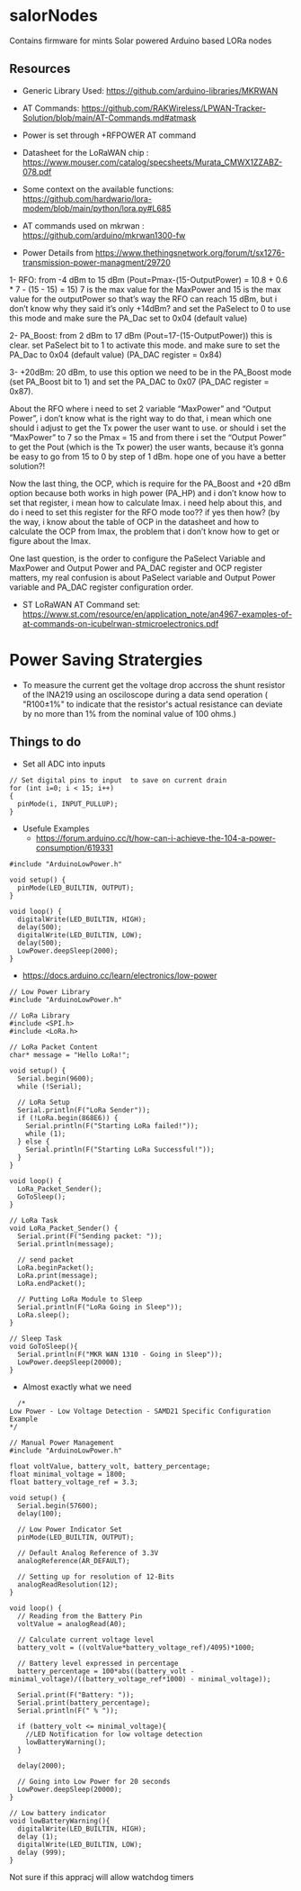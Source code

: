 # salorNodes
Contains firmware for mints Solar powered Arduino based LORa nodes

## Resources
- Generic Library Used: https://github.com/arduino-libraries/MKRWAN
- AT Commands:
  https://github.com/RAKWireless/LPWAN-Tracker-Solution/blob/main/AT-Commands.md#atmask
  
- Power is set through +RFPOWER AT command 
- Datasheet for the LoRaWAN chip : https://www.mouser.com/catalog/specsheets/Murata_CMWX1ZZABZ-078.pdf
- Some context on the available functions: https://github.com/hardwario/lora-modem/blob/main/python/lora.py#L685
- AT commands used on mkrwan : https://github.com/arduino/mkrwan1300-fw
- Power Details from https://www.thethingsnetwork.org/forum/t/sx1276-transmission-power-managment/29720

1- RFO: from -4 dBm to 15 dBm (Pout=Pmax-(15-OutputPower) = 10.8 + 0.6 * 7 - (15 - 15) = 15) 7 is the max value for the MaxPower and 15 is the max value for the outputPower so that’s way the RFO can reach 15 dBm, but i don’t know why they said it’s only +14dBm? and set the PaSelect to 0 to use this mode and make sure the PA_Dac set to 0x04 (default value)

2- PA_Boost: from 2 dBm to 17 dBm (Pout=17-(15-OutputPower)) this is clear. set PaSelect bit to 1 to activate this mode. and make sure to set the PA_Dac to 0x04 (default value) (PA_DAC register = 0x84)

3- +20dBm: 20 dBm, to use this option we need to be in the PA_Boost mode (set PA_Boost bit to 1) and set the PA_DAC to 0x07 (PA_DAC register = 0x87).

About the RFO where i need to set 2 variable “MaxPower” and “Output Power”, i don’t know what is the right way to do that, i mean which one should i adjust to get the Tx power the user want to use. or should i set the “MaxPower” to 7 so the Pmax = 15 and from there i set the “Output Power” to get the Pout (which is the Tx power) the user wants, because it’s gonna be easy to go from 15 to 0 by step of 1 dBm. hope one of you have a better solution?!

Now the last thing, the OCP, which is require for the PA_Boost and +20 dBm option because both works in high power (PA_HP) and i don’t know how to set that register, i mean how to calculate Imax. i need help about this, and do i need to set this register for the RFO mode too?? if yes then how? (by the way, i know about the table of OCP in the datasheet and how to calculate the OCP from Imax, the problem that i don’t know how to get or figure about the Imax.

One last question, is the order to configure the PaSelect Variable and MaxPower and Output Power and PA_DAC register and OCP register matters, my real confusion is about PaSelect variable and Output Power variable and PA_DAC register configuration order.


- ST LoRaWAN AT Command set: https://www.st.com/resource/en/application_note/an4967-examples-of-at-commands-on-icubelrwan-stmicroelectronics.pdf

# Power Saving Stratergies 
- To measure the current get the voltage drop accross the shunt resistor of the INA219 using an osciloscope during a data send operation ( "R100±1%" to indicate that the resistor's actual resistance can deviate by no more than 1% from the nominal value of 100 ohms.)


## Things to do 

- Set all ADC into inputs
 ```
// Set digital pins to input  to save on current drain
 for (int i=0; i < 15; i++) 
 {
   pinMode(i, INPUT_PULLUP);
 }
```
- Usefule Examples
  - https://forum.arduino.cc/t/how-can-i-achieve-the-104-a-power-consumption/619331   

```
#include "ArduinoLowPower.h"

void setup() {
  pinMode(LED_BUILTIN, OUTPUT);
}

void loop() {
  digitalWrite(LED_BUILTIN, HIGH);
  delay(500);
  digitalWrite(LED_BUILTIN, LOW);
  delay(500);
  LowPower.deepSleep(2000);
}
```
 - https://docs.arduino.cc/learn/electronics/low-power

```
// Low Power Library
#include "ArduinoLowPower.h"

// LoRa Library
#include <SPI.h>
#include <LoRa.h>

// LoRa Packet Content 
char* message = "Hello LoRa!";

void setup() {
  Serial.begin(9600);
  while (!Serial);

  // LoRa Setup
  Serial.println(F("LoRa Sender"));
  if (!LoRa.begin(868E6)) {
    Serial.println(F("Starting LoRa failed!"));
    while (1);
  } else {
    Serial.println(F("Starting LoRa Successful!"));
  }
}

void loop() {
  LoRa_Packet_Sender();
  GoToSleep();
}

// LoRa Task
void LoRa_Packet_Sender() {
  Serial.print(F("Sending packet: "));
  Serial.println(message);

  // send packet
  LoRa.beginPacket();
  LoRa.print(message);
  LoRa.endPacket();

  // Putting LoRa Module to Sleep 
  Serial.println(F("LoRa Going in Sleep"));
  LoRa.sleep();
}

// Sleep Task 
void GoToSleep(){
  Serial.println(F("MKR WAN 1310 - Going in Sleep"));
  LowPower.deepSleep(20000);
}
```

- Almost exactly what we need
```
  /*
Low Power - Low Voltage Detection - SAMD21 Specific Configuration Example
*/

// Manual Power Management 
#include "ArduinoLowPower.h"

float voltValue, battery_volt, battery_percentage;
float minimal_voltage = 1800;
float battery_voltage_ref = 3.3;

void setup() {
  Serial.begin(57600);
  delay(100);

  // Low Power Indicator Set 
  pinMode(LED_BUILTIN, OUTPUT);

  // Default Analog Reference of 3.3V
  analogReference(AR_DEFAULT);

  // Setting up for resolution of 12-Bits
  analogReadResolution(12);
}

void loop() { 
  // Reading from the Battery Pin
  voltValue = analogRead(A0);

  // Calculate current voltage level
  battery_volt = ((voltValue*battery_voltage_ref)/4095)*1000;
  
  // Battery level expressed in percentage
  battery_percentage = 100*abs((battery_volt - minimal_voltage)/((battery_voltage_ref*1000) - minimal_voltage));

  Serial.print(F("Battery: "));
  Serial.print(battery_percentage);
  Serial.println(F(" % "));
  
  if (battery_volt <= minimal_voltage){
    //LED Notification for low voltage detection
    lowBatteryWarning();
  }

  delay(2000);
  
  // Going into Low Power for 20 seconds 
  LowPower.deepSleep(20000);
}

// Low battery indicator
void lowBatteryWarning(){
  digitalWrite(LED_BUILTIN, HIGH);  
  delay (1);             
  digitalWrite(LED_BUILTIN, LOW);    
  delay (999);             
}
  ```
 
Not sure if this appracj will allow watchdog timers
